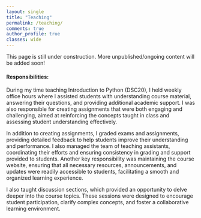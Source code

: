 ```yaml
---
layout: single
title: "Teaching"
permalink: /teaching/
comments: true
author_profile: true
classes: wide
---
```

This page is still under construction. More unpublished/ongoing content will be added soon!

#### Responsibilities:
During my time teaching Introduction to Python (DSC20), I held weekly office hours where I assisted students with understanding course material, answering their questions, and providing additional academic support. I was also responsible for creating assignments that were both engaging and challenging, aimed at reinforcing the concepts taught in class and assessing student understanding effectively.

In addition to creating assignments, I graded exams and assignments, providing detailed feedback to help students improve their understanding and performance. I also managed the team of teaching assistants, coordinating their efforts and ensuring consistency in grading and support provided to students. Another key responsibility was maintaining the course website, ensuring that all necessary resources, announcements, and updates were readily accessible to students, facilitating a smooth and organized learning experience.

I also taught discussion sections, which provided an opportunity to delve deeper into the course topics. These sessions were designed to encourage student participation, clarify complex concepts, and foster a collaborative learning environment.

<!-- TODO -->

<!-- #### Materials Created:
- [Assignment 1: Title and Brief Description](#) // old classes assignments (maybe)
- [Discussion Section Notes: Title and Brief Description](#) // slides, notebooks, etc.

*Feel free to click on the links to see samples of the materials I created for this course.* -->
